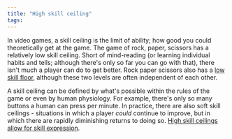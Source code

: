 ```yaml
---
title: "High skill ceiling"
tags:
---
```



In video games, a skill ceiling is the limit of ability; how good you could theoretically get at the game. The game of rock, paper, scissors has a relatively low skill ceiling. Short of mind-reading (or learning individual habits and tells; although there's only so far you can go with that), there isn't much a player can do to get better. Rock paper scissors also has a [low skill floor](notes/low-skill-floor), although these two levels are often independent of each other.

A skill ceiling can be defined by what's possible within the rules of the game or even by human physiology. For example, there's only so many buttons a human can press per minute. In practice, there are also soft skill ceilings - situations in which a player *could* continue to improve, but in which there are rapidly diminishing returns to doing so.
[High skill ceilings allow for skill expression](notes/high-skill-ceilings-allow-for-skill-expression).